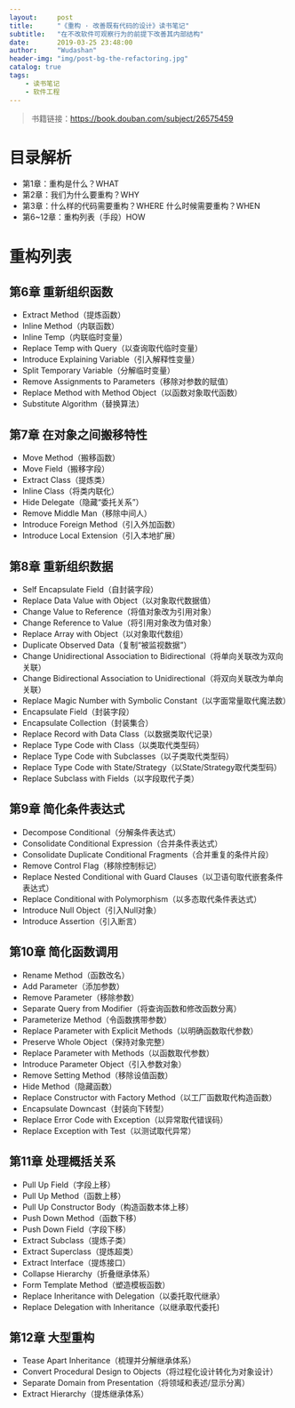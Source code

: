 ```yaml
---
layout:     post
title:      "《重构 · 改善既有代码的设计》读书笔记"
subtitle:   "在不改软件可观察行为的前提下改善其内部结构"
date:       2019-03-25 23:48:00
author:     "Wudashan"
header-img: "img/post-bg-the-refactoring.jpg"
catalog: true
tags:
    - 读书笔记
    - 软件工程
---
```


> 书籍链接：https://book.douban.com/subject/26575459

# 目录解析

* 第1章：重构是什么？WHAT
* 第2章：我们为什么要重构？WHY
* 第3章：什么样的代码需要重构？WHERE 什么时候需要重构？WHEN
* 第6~12章：重构列表（手段）HOW


# 重构列表

## 第6章 重新组织函数

* Extract Method（提炼函数）
* Inline Method（内联函数）
* Inline Temp（内联临时变量）
* Replace Temp with Query（以查询取代临时变量）
* Introduce Explaining Variable（引入解释性变量）
* Split Temporary Variable（分解临时变量）
* Remove Assignments to Parameters（移除对参数的赋值）
* Replace Method with Method Object（以函数对象取代函数）
* Substitute Algorithm（替换算法）

## 第7章 在对象之间搬移特性

* Move Method（搬移函数）
* Move Field（搬移字段）
* Extract Class（提炼类）
* Inline Class（将类内联化）
* Hide Delegate（隐藏“委托关系”）
* Remove Middle Man（移除中间人）
* Introduce Foreign Method（引入外加函数）
* Introduce Local Extension（引入本地扩展）

## 第8章 重新组织数据

* Self Encapsulate Field（自封装字段）
* Replace Data Value with Object（以对象取代数据值）
* Change Value to Reference（将值对象改为引用对象）
* Change Reference to Value（将引用对象改为值对象）
* Replace Array with Object（以对象取代数组）
* Duplicate Observed Data（复制“被监视数据”）
* Change Unidirectional Association to Bidirectional（将单向关联改为双向关联）
* Change Bidirectional Association to Unidirectional（将双向关联改为单向关联）
* Replace Magic Number with Symbolic Constant（以字面常量取代魔法数）
* Encapsulate Field（封装字段）
* Encapsulate Collection（封装集合）
* Replace Record with Data Class（以数据类取代记录）
* Replace Type Code with Class（以类取代类型码）
* Replace Type Code with Subclasses（以子类取代类型码）
* Replace Type Code with State/Strategy（以State/Strategy取代类型码）
* Replace Subclass with Fields（以字段取代子类）

## 第9章 简化条件表达式

* Decompose Conditional（分解条件表达式）
* Consolidate Conditional Expression（合并条件表达式）
* Consolidate Duplicate Conditional Fragments（合并重复的条件片段）
* Remove Control Flag（移除控制标记）
* Replace Nested Conditional with Guard Clauses（以卫语句取代嵌套条件表达式）
* Replace Conditional with Polymorphism（以多态取代条件表达式）
* Introduce Null Object（引入Null对象）
* Introduce Assertion（引入断言）

## 第10章 简化函数调用

* Rename Method（函数改名）
* Add Parameter（添加参数）
* Remove Parameter（移除参数）
* Separate Query from Modifier（将查询函数和修改函数分离）
* Parameterize Method（令函数携带参数）
* Replace Parameter with Explicit Methods（以明确函数取代参数）
* Preserve Whole Object（保持对象完整）
* Replace Parameter with Methods（以函数取代参数）
* Introduce Parameter Object（引入参数对象）
* Remove Setting Method（移除设值函数）
* Hide Method（隐藏函数）
* Replace Constructor with Factory Method（以工厂函数取代构造函数）
* Encapsulate Downcast（封装向下转型）
* Replace Error Code with Exception（以异常取代错误码）
* Replace Exception with Test（以测试取代异常）

## 第11章 处理概括关系

* Pull Up Field（字段上移）
* Pull Up Method（函数上移）
* Pull Up Constructor Body（构造函数本体上移）
* Push Down Method（函数下移）
* Push Down Field（字段下移）
* Extract Subclass（提炼子类）
* Extract Superclass（提炼超类）
* Extract Interface（提炼接口）
* Collapse Hierarchy（折叠继承体系）
* Form Template Method（塑造模板函数）
* Replace Inheritance with Delegation（以委托取代继承）
* Replace Delegation with Inheritance（以继承取代委托)

## 第12章 大型重构

* Tease Apart Inheritance（梳理并分解继承体系）
* Convert Procedural Design to Objects（将过程化设计转化为对象设计）
* Separate Domain from Presentation（将领域和表述/显示分离）
* Extract Hierarchy（提炼继承体系）